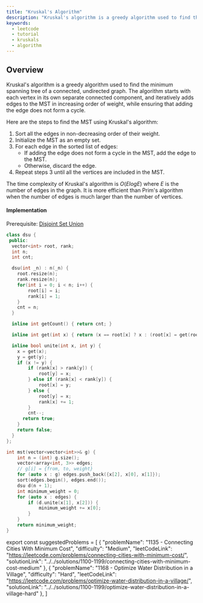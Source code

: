 ```yaml
---
title: "Kruskal's Algorithm"
description: "Kruskal's algorithm is a greedy algorithm used to find the minimum spanning tree of a connected, undirected graph."
keywords:
  - leetcode
  - tutorial
  - kruskals
  - algorithm
---
```


<TutorialAuthors names="@wingkwong"/>

## Overview

Kruskal's algorithm is a greedy algorithm used to find the minimum spanning tree of a connected, undirected graph. The algorithm starts with each vertex in its own separate connected component, and iteratively adds edges to the MST in increasing order of weight, while ensuring that adding the edge does not form a cycle.

Here are the steps to find the MST using Kruskal's algorithm:

1. Sort all the edges in non-decreasing order of their weight.
2. Initialize the MST as an empty set.
3. For each edge in the sorted list of edges:
    - If adding the edge does not form a cycle in the MST, add the edge to the MST.
    - Otherwise, discard the edge.
4. Repeat steps 3 until all the vertices are included in the MST.

The time complexity of Kruskal's algorithm is $O(E log E)$ where $E$ is the number of edges in the graph. It is more efficient than Prim's algorithm when the number of edges is much larger than the number of vertices.

#### Implementation

Prerequisite: [Disjoint Set Union](../graph-theory/disjoint-set-union)

<Tabs>

<TabItem value="cpp" label="C++">
<SolutionAuthor name="@wingkwong"/>

```cpp
class dsu {
 public:
  vector<int> root, rank;
  int n;
  int cnt;

  dsu(int _n) : n(_n) {
    root.resize(n);
    rank.resize(n);
    for(int i = 0; i < n; i++) {
        root[i] = i;
        rank[i] = 1;
    }
    cnt = n;
  }

  inline int getCount() { return cnt; }

  inline int get(int x) { return (x == root[x] ? x : (root[x] = get(root[x]))); }

  inline bool unite(int x, int y) {
    x = get(x);
    y = get(y);
    if (x != y) {
        if (rank[x] > rank[y]) {
            root[y] = x;
        } else if (rank[x] < rank[y]) {
            root[x] = y;
        } else {
            root[y] = x;
            rank[x] += 1;
        }
        cnt--;
      return true;
    }
    return false;
  }
};

int mst(vector<vector<int>>& g) {
    int n = (int) g.size();
    vector<array<int, 3>> edges;
    // g[i] = {from, to, weight}
    for (auto x : g) edges.push_back({x[2], x[0], x[1]}); 
    sort(edges.begin(), edges.end());
    dsu d(n + 1);
    int minimum_weight = 0;
    for (auto x : edges) {
        if (d.unite(x[1], x[2])) {
            minimum_weight += x[0];
        }
    }
    return minimum_weight;
}
```
</TabItem>
</Tabs>

export const suggestedProblems = [
  {
    "problemName": "1135 - Connecting Cities With Minimum Cost",
    "difficulty": "Medium",
    "leetCodeLink": "https://leetcode.com/problems/connecting-cities-with-minimum-cost/",
    "solutionLink": "../../solutions/1100-1199/connecting-cities-with-minimum-cost-medium"
  },
  {
    "problemName": "1168 - Optimize Water Distribution in a Village",
    "difficulty": "Hard",
    "leetCodeLink": "https://leetcode.com/problems/optimize-water-distribution-in-a-village/",
    "solutionLink": "../../solutions/1100-1199/optimize-water-distribution-in-a-village-hard"
  },
]

<Table title="Suggested Problems" data={suggestedProblems} />